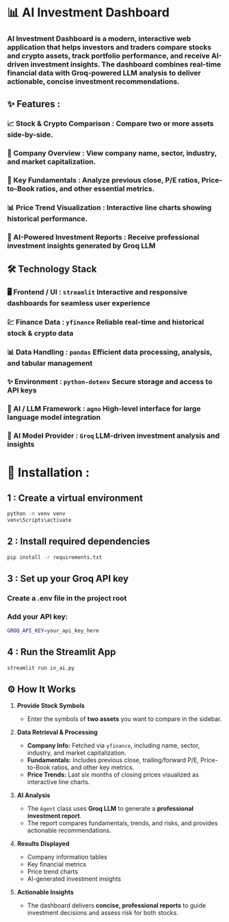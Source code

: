 # 📊 AI Investment Dashboard

### AI Investment Dashboard is a modern, interactive web application that helps investors and traders compare stocks and crypto assets, track portfolio performance, and receive AI-driven investment insights. The dashboard combines real-time financial data with Groq-powered LLM analysis to deliver actionable, concise investment recommendations.



## ✨  Features : 

### 📈 Stock & Crypto Comparison : Compare two or more assets side-by-side.

### 🏢 Company Overview : View company name, sector, industry, and market capitalization.

### 📌 Key Fundamentals : Analyze previous close, P/E ratios, Price-to-Book ratios, and other essential metrics.

### 📊 Price Trend Visualization : Interactive line charts showing historical performance.

### 🤖 AI-Powered Investment Reports : Receive professional investment insights generated by Groq LLM



## 🛠 Technology Stack

### 🖥 Frontend / UI : ```streamlit``` Interactive and responsive dashboards for seamless user experience

### 💹 Finance Data : ```yfinance``` Reliable real-time and historical stock & crypto data

### 📊 Data Handling : ```pandas``` Efficient data processing, analysis, and tabular management

### ✨  Environment : ```python-dotenv``` Secure storage and access to API keys

### 🤖 AI / LLM Framework : ```agno``` High-level interface for large language model integration

### 🧠 AI Model Provider : ```Groq``` LLM-driven investment analysis and insights



# 📂 Installation : 

## 1 : Create a virtual environment 
```bash
python -m venv venv
venv\Scripts\activate
```

## 2 : Install required dependencies
```bash
pip install -r requirements.txt
```

## 3 : Set up your Groq API key
### Create a .env file in the project root
### Add your API key: 
```bash
GROQ_API_KEY=your_api_key_here
```

## 4 : Run the Streamlit App
```bash
streamlit run in_ai.py
```

## ⚙️ How It Works

1. **Provide Stock Symbols**  
   * Enter the symbols of **two assets** you want to compare in the sidebar.

2. **Data Retrieval & Processing**  
   - **Company Info:** Fetched via `yfinance`, including name, sector, industry, and market capitalization.  
   - **Fundamentals:** Includes previous close, trailing/forward P/E, Price-to-Book ratios, and other key metrics.  
   - **Price Trends:** Last six months of closing prices visualized as interactive line charts.

3. **AI Analysis**  
   * The `Agent` class uses **Groq LLM** to generate a **professional investment report**.  
   * The report compares fundamentals, trends, and risks, and provides actionable recommendations.

4. **Results Displayed**   
     - Company information tables  
     - Key financial metrics  
     - Price trend charts  
     - AI-generated investment insights

5. **Actionable Insights**  
   - The dashboard delivers **concise, professional reports** to guide investment decisions and assess risk for both stocks.



